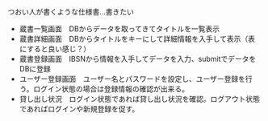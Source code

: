 つおい人が書くような仕様書…書きたい
- 蔵書一覧画面　DBからデータを取ってきてタイトルを一覧表示
- 蔵書詳細画面　DBからタイトルをキーにして詳細情報を入手して表示（表にすると良い感じ？）
- 蔵書登録画面　IBSNから情報を入手してデータを入力、submitでデータをDBに登録
- ユーザー登録画面　ユーザー名とパスワードを設定し、ユーザー登録を行う。ログイン状態の場合は登録情報の確認が出来る。
- 貸し出し状況　ログイン状態であれば貸し出し状況を確認。ログアウト状態であればログインや新規登録を促す。

